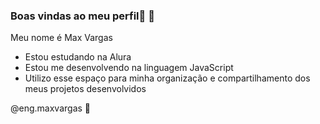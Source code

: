 ### Boas vindas ao meu perfil💙 🎠

Meu nome é Max Vargas
- Estou estudando na Alura
- Estou me desenvolvendo na linguagem JavaScript
- Utilizo esse espaço para minha organização e
compartilhamento dos meus projetos desenvolvidos

@eng.maxvargas 👷



